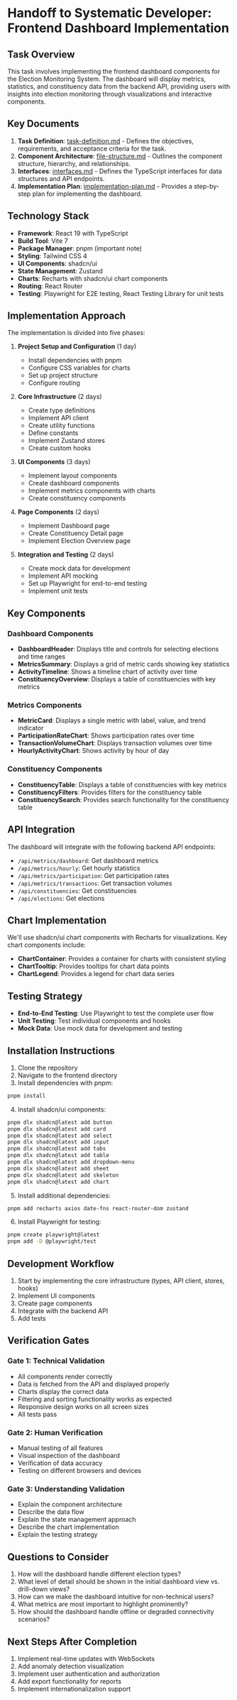 # Handoff to Systematic Developer: Frontend Dashboard Implementation

## Task Overview

This task involves implementing the frontend dashboard components for the Election Monitoring System. The dashboard will display metrics, statistics, and constituency data from the backend API, providing users with insights into election monitoring through visualizations and interactive components.

## Key Documents

1. **Task Definition**: [task-definition.md](./task-definition.md) - Defines the objectives, requirements, and acceptance criteria for the task.
2. **Component Architecture**: [file-structure.md](./file-structure.md) - Outlines the component structure, hierarchy, and relationships.
3. **Interfaces**: [interfaces.md](./interfaces.md) - Defines the TypeScript interfaces for data structures and API endpoints.
4. **Implementation Plan**: [implementation-plan.md](./implementation-plan.md) - Provides a step-by-step plan for implementing the dashboard.

## Technology Stack

- **Framework**: React 19 with TypeScript
- **Build Tool**: Vite 7
- **Package Manager**: pnpm (important note)
- **Styling**: Tailwind CSS 4
- **UI Components**: shadcn/ui
- **State Management**: Zustand
- **Charts**: Recharts with shadcn/ui chart components
- **Routing**: React Router
- **Testing**: Playwright for E2E testing, React Testing Library for unit tests

## Implementation Approach

The implementation is divided into five phases:

1. **Project Setup and Configuration** (1 day)
   - Install dependencies with pnpm
   - Configure CSS variables for charts
   - Set up project structure
   - Configure routing

2. **Core Infrastructure** (2 days)
   - Create type definitions
   - Implement API client
   - Create utility functions
   - Define constants
   - Implement Zustand stores
   - Create custom hooks

3. **UI Components** (3 days)
   - Implement layout components
   - Create dashboard components
   - Implement metrics components with charts
   - Create constituency components

4. **Page Components** (2 days)
   - Implement Dashboard page
   - Create Constituency Detail page
   - Implement Election Overview page

5. **Integration and Testing** (2 days)
   - Create mock data for development
   - Implement API mocking
   - Set up Playwright for end-to-end testing
   - Implement unit tests

## Key Components

### Dashboard Components

- **DashboardHeader**: Displays title and controls for selecting elections and time ranges
- **MetricsSummary**: Displays a grid of metric cards showing key statistics
- **ActivityTimeline**: Shows a timeline chart of activity over time
- **ConstituencyOverview**: Displays a table of constituencies with key metrics

### Metrics Components

- **MetricCard**: Displays a single metric with label, value, and trend indicator
- **ParticipationRateChart**: Shows participation rates over time
- **TransactionVolumeChart**: Displays transaction volumes over time
- **HourlyActivityChart**: Shows activity by hour of day

### Constituency Components

- **ConstituencyTable**: Displays a table of constituencies with key metrics
- **ConstituencyFilters**: Provides filters for the constituency table
- **ConstituencySearch**: Provides search functionality for the constituency table

## API Integration

The dashboard will integrate with the following backend API endpoints:

- `/api/metrics/dashboard`: Get dashboard metrics
- `/api/metrics/hourly`: Get hourly statistics
- `/api/metrics/participation`: Get participation rates
- `/api/metrics/transactions`: Get transaction volumes
- `/api/constituencies`: Get constituencies
- `/api/elections`: Get elections

## Chart Implementation

We'll use shadcn/ui chart components with Recharts for visualizations. Key chart components include:

- **ChartContainer**: Provides a container for charts with consistent styling
- **ChartTooltip**: Provides tooltips for chart data points
- **ChartLegend**: Provides a legend for chart data series

## Testing Strategy

- **End-to-End Testing**: Use Playwright to test the complete user flow
- **Unit Testing**: Test individual components and hooks
- **Mock Data**: Use mock data for development and testing

## Installation Instructions

1. Clone the repository
2. Navigate to the frontend directory
3. Install dependencies with pnpm:

```bash
pnpm install
```

4. Install shadcn/ui components:

```bash
pnpm dlx shadcn@latest add button
pnpm dlx shadcn@latest add card
pnpm dlx shadcn@latest add select
pnpm dlx shadcn@latest add input
pnpm dlx shadcn@latest add tabs
pnpm dlx shadcn@latest add table
pnpm dlx shadcn@latest add dropdown-menu
pnpm dlx shadcn@latest add sheet
pnpm dlx shadcn@latest add skeleton
pnpm dlx shadcn@latest add chart
```

5. Install additional dependencies:

```bash
pnpm add recharts axios date-fns react-router-dom zustand
```

6. Install Playwright for testing:

```bash
pnpm create playwright@latest
pnpm add -D @playwright/test
```

## Development Workflow

1. Start by implementing the core infrastructure (types, API client, stores, hooks)
2. Implement UI components
3. Create page components
4. Integrate with the backend API
5. Add tests

## Verification Gates

### Gate 1: Technical Validation

- All components render correctly
- Data is fetched from the API and displayed properly
- Charts display the correct data
- Filtering and sorting functionality works as expected
- Responsive design works on all screen sizes
- All tests pass

### Gate 2: Human Verification

- Manual testing of all features
- Visual inspection of the dashboard
- Verification of data accuracy
- Testing on different browsers and devices

### Gate 3: Understanding Validation

- Explain the component architecture
- Describe the data flow
- Explain the state management approach
- Describe the chart implementation
- Explain the testing strategy

## Questions to Consider

1. How will the dashboard handle different election types?
2. What level of detail should be shown in the initial dashboard view vs. drill-down views?
3. How can we make the dashboard intuitive for non-technical users?
4. What metrics are most important to highlight prominently?
5. How should the dashboard handle offline or degraded connectivity scenarios?

## Next Steps After Completion

1. Implement real-time updates with WebSockets
2. Add anomaly detection visualization
3. Implement user authentication and authorization
4. Add export functionality for reports
5. Implement internationalization support